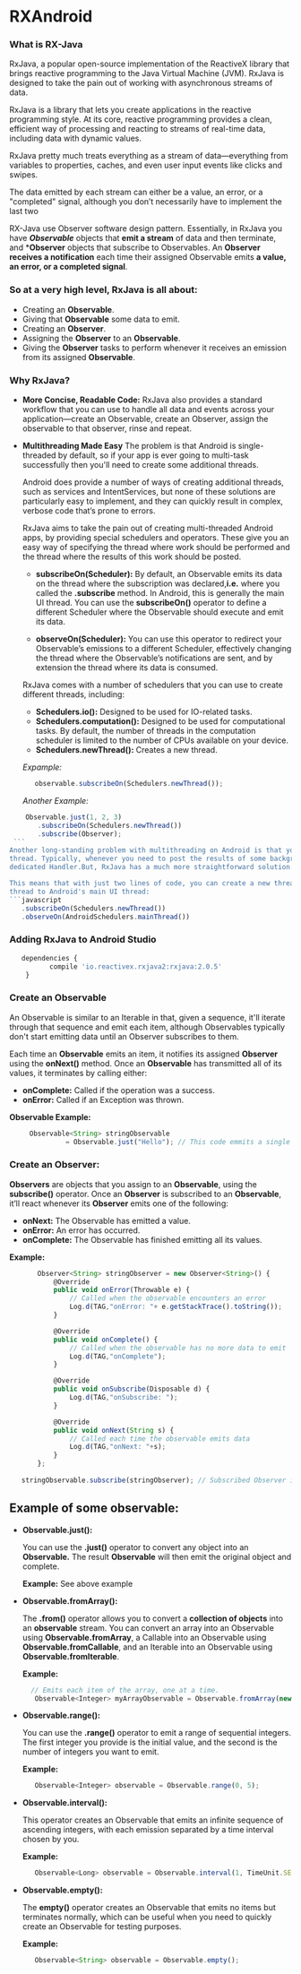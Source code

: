 # RXAndroid

### What is RX-Java
RxJava, a popular open-source implementation of the ReactiveX library that brings reactive programming to the Java Virtual Machine (JVM). RxJava is designed to take the pain out of working with asynchronous streams of data.

RxJava is a library that lets you create applications in the reactive programming style. At its core, reactive programming provides a clean, efficient way of processing and reacting to streams of real-time data, including data with dynamic values.

RxJava pretty much treats everything as a stream of data—everything from variables to properties, caches, and even user input events like clicks and swipes.

The data emitted by each stream can either be a value, an error, or a "completed" signal, although you don’t necessarily have to implement the last two

RX-Java use Observer software design pattern. Essentially, in RxJava you have ***Observable*** objects that **emit a stream** of data and then terminate, and ***Observer** objects that subscribe to Observables. An **Observer receives a notification** each time their assigned Observable emits **a value, an error, or a completed signal**.


### So at a very high level, RxJava is all about:

  * Creating an **Observable**.
  * Giving that **Observable** some data to emit.
  * Creating an **Observer**.
  * Assigning the **Observer** to an **Observable**.
  * Giving the **Observer** tasks to perform whenever it receives an emission from its assigned **Observable**.


### Why RxJava?
  * **More Concise, Readable Code:**
    RxJava also provides a standard workflow that you can use to handle all data and events across your application—create
    an Observable, create an Observer, assign the observable to that observer, rinse and repeat.
    
  * **Multithreading Made Easy**
    The problem is that Android is single-threaded by default, so if your app is ever going to multi-task successfully then
    you'll need to create some additional threads.
    
    Android does provide a number of ways of creating additional threads, such as services and IntentServices, but none of
    these solutions are particularly easy to implement, and they can quickly result in complex, verbose code that’s prone to
    errors.
    
    RxJava aims to take the pain out of creating multi-threaded Android apps, by providing special schedulers and operators.
    These give you an easy way of specifying the thread where work should be performed and the thread where the results of
    this work should be posted.

    * **subscribeOn(Scheduler):** By default, an Observable emits its data on the thread where the subscription was
    declared,**i.e.** where you called the **.subscribe** method. In Android, this is generally the main UI thread. You can
    use the **subscribeOn()** operator to define a different Scheduler where the Observable should execute 
    and emit its data.
   
    * **observeOn(Scheduler):** You can use this operator to redirect your Observable’s emissions to a different Scheduler,
    effectively changing the thread where the Observable’s notifications are sent, and by extension the thread where its
    data is consumed.
    
    RxJava comes with a number of schedulers that you can use to create different threads, including:

    * **Schedulers.io():** Designed to be used for IO-related tasks.
    * **Schedulers.computation():** Designed to be used for computational tasks. By default, the number of threads 
        in the computation scheduler is limited to the number of CPUs available on your device.
    * **Schedulers.newThread():** Creates a new thread.
    
    *Expample:*
    ```javascript 
       observable.subscribeOn(Schedulers.newThread());
    ```
    *Another Example:*
   ```javascript 
       Observable.just(1, 2, 3)
          .subscribeOn(Schedulers.newThread())
          .subscribe(Observer);
    ```
   Another long-standing problem with multithreading on Android is that you can only update your app's UI from the main
   thread. Typically, whenever you need to post the results of some background work to your app's UI, you have to create a
   dedicated Handler.But, RxJava has a much more straightforward solution.

   This means that with just two lines of code, you can create a new thread and send the results of work performed on this
   thread to Android's main UI thread:
   ```javascript    
      .subscribeOn(Schedulers.newThread())
      .observeOn(AndroidSchedulers.mainThread())
   ```
      
 ### Adding RxJava to Android Studio
   ```javascript    
      dependencies {
             compile 'io.reactivex.rxjava2:rxjava:2.0.5'
       } 
   ```
### Create an Observable
An Observable is similar to an Iterable in that, given a sequence, it'll iterate through that sequence and emit each item, although Observables typically don't start emitting data until an Observer subscribes to them.

Each time an **Observable** emits an item, it notifies its assigned **Observer** using the **onNext()** method. Once an **Observable** has transmitted all of its values, it terminates by calling either:

  * **onComplete:** Called if the operation was a success.
  * **onError:** Called if an Exception was thrown.

**Observable Example:**

  ```javascript  
       Observable<String> stringObservable
                = Observable.just("Hello"); // This code emmits a single String "Hello"
   ```

### Create an Observer:
**Observers** are objects that you assign to an **Observable**, using the **subscribe()** operator. Once an **Observer** is subscribed to an **Observable**, it’ll react whenever its **Observer** emits one of the following:

* **onNext:** The Observable has emitted a value.
* **onError:** An error has occurred.
* **onComplete:** The Observable has finished emitting all its values.

**Example:**
 ```javascript   
        Observer<String> stringObserver = new Observer<String>() {
            @Override
            public void onError(Throwable e) {
                // Called when the observable encounters an error
                Log.d(TAG,"onError: "+ e.getStackTrace().toString());
            }

            @Override
            public void onComplete() {
                // Called when the observable has no more data to emit
                Log.d(TAG,"onComplete");
            }

            @Override
            public void onSubscribe(Disposable d) {
                Log.d(TAG,"onSubscribe: ");
            }

            @Override
            public void onNext(String s) {
                // Called each time the observable emits data
                Log.d(TAG,"onNext: "+s);
            }
        };
   
    stringObservable.subscribe(stringObserver); // Subscribed Observer in Observable
 ```

## Example of some observable:
  
 * **Observable.just():**
 
     You can use the **.just()** operator to convert any object into an **Observable.** The result **Observable** will then
     emit the original object and complete.
     
     **Example:**
      See above example

 * **Observable.fromArray():**
 
    The **.from()** operator allows you to convert a **collection of objects** into an **observable** stream. You can
    convert an array into an Observable using **Observable.fromArray**, a Callable into an Observable using
    **Observable.fromCallable**, and an Iterable into an Observable using **Observable.fromIterable**.
    
    **Example:**
    ```javascript 
      // Emits each item of the array, one at a time.
       Observable<Integer> myArrayObservable = Observable.fromArray(new Integer[]{1,2,3,4,5,6});
    ```
 * **Observable.range():**
 
    You can use the **.range()** operator to emit a range of sequential integers. The first integer you provide is the
    initial value, and the second is the number of integers you want to emit.
    
    **Example:**
    ```javascript   
       Observable<Integer> observable = Observable.range(0, 5);
    ```
 * **Observable.interval():**
 
   This operator creates an Observable that emits an infinite sequence of ascending integers, with each emission separated
   by a time interval chosen by you.
   
    **Example:**
    ```javascript   
       Observable<Long> observable = Observable.interval(1, TimeUnit.SECONDS)
    ```

 * **Observable.empty():**

   The **empty()** operator creates an Observable that emits no items but terminates normally, which can be useful when you
   need to quickly create an Observable for testing purposes.
   
    **Example:**
    ```javascript   
       Observable<String> observable = Observable.empty();
    ```
